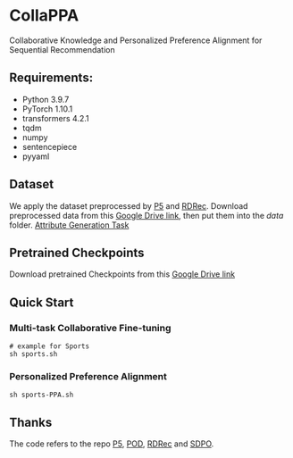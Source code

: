 # CollaPPA

Collaborative Knowledge and Personalized Preference Alignment for Sequential Recommendation

## Requirements:

- Python 3.9.7
- PyTorch 1.10.1
- transformers 4.2.1
- tqdm
- numpy
- sentencepiece
- pyyaml

## Dataset

We apply the dataset preprocessed by [P5](https://github.com/jeykigung/P5) and [RDRec](https://github.com/WangXFng/RDRec). Download preprocessed data from this [Google Drive link](https://drive.google.com/file/d/1qGxgmx7G_WB7JE4Cn_bEcZ_o_NAJLE3G/view?usp=sharing), then put them into the _data_ folder.
[Attribute Generation Task](https://github.com/WangXFng/RDRec)

## Pretrained Checkpoints

Download pretrained Checkpoints from this [Google Drive link]([https://drive.google.com/file/d/1qGxgmx7G_WB7JE4Cn_bEcZ_o_NAJLE3G/view?usp=sharing](https://drive.google.com/drive/folders/1vlx9rxu-TGhTHy31n7ax-eHtIujr7hCz?usp=drive_link))

## Quick Start

### Multi-task Collaborative Fine-tuning

```
# example for Sports
sh sports.sh
```

### Personalized Preference Alignment

```
sh sports-PPA.sh
```

<!-- ## Citation

If the code and the paper are useful for you, it is appreciable to cite our paper:

```
@article{yue2025large,
  title={CoT4Rec: Unveiling User Preferences through Chain of Thought for Recommender Systems},
  author={Weiqi, Yue and Yuyu, Yin and Xin, Zhang and Binbin, Shi and Tingting, Liang and Jian, Wan},
  journal={proceedings of the AAAI Conference on Artificial Intelligence},
  year={2025}
}
``` -->

## Thanks

The code refers to the repo [P5](https://github.com/jeykigung/P5), [POD](https://github.com/lileipisces/POD), [RDRec](https://github.com/WangXFng/RDRec) and [SDPO](https://github.com/chenyuxin1999/S-DPO).
